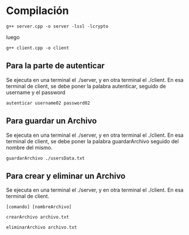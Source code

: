 # Compilación
```
g++ server.cpp -o server -lssl -lcrypto
```
luego
```
g++ client.cpp -o client
```
## Para la parte de autenticar
Se ejecuta en una terminal el ./server, y en otra terminal el ./client. En esa terminal de client, se debe poner la palabra autenticar, seguido de username y el password 
```
autenticar username02 password02
```

## Para guardar un Archivo
Se ejecuta en una terminal el ./server, y en otra terminal el ./client. En esa terminal de client, se debe poner la palabra guardarArchivo seguido del nombre del mismo.
```
guardarArchivo ./usersData.txt
```

## Para crear y eliminar un Archivo
Se ejecuta en una terminal el ./server, y en otra terminal el ./client. En esa terminal de client.
```
[comando] [nombreArchivo]

crearArchivo archivo.txt

eliminarArchivo archivo.txt
```
